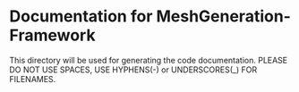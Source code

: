 # Documentation for MeshGeneration-Framework
This directory will be used for generating the code documentation.
PLEASE DO NOT USE SPACES, USE HYPHENS(-) or UNDERSCORES(_) FOR FILENAMES.
